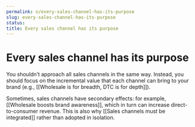 ```yaml
---
permalink: n/every-sales-channel-has-its-purpose
slug: every-sales-channel-has-its-purpose
status: 
title: Every sales channel has its purpose
---
```

# Every sales channel has its purpose

You shouldn’t approach all sales channels in the same way. Instead, you should focus on the incremental value that each channel can bring to your brand (e.g., [[Wholesale is for breadth, DTC is for depth]]).

Sometimes, sales channels have secondary effects: for example, [[Wholesale boosts brand awareness]], which in turn can increase direct-to-consumer revenue. This is also why [[Sales channels must be integrated]] rather than adopted in isolation.
